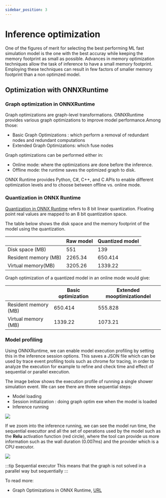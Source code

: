 ```yaml
---
sidebar_position: 3
---
```


# Inference optimization

One of the figures of merit for selecting the best performing ML fast simulation model is the one with the best accuray while keeping the memory footprint as small as possible. Advances in memory optimization techniques allow the task of inference to have a small memory footprint. Employing these techniques can result in few factors of smaller memory footprint than a non optimzed model.


## Optimization with ONNXRuntime 

### Graph optimization in ONNXRuntime 

Graph optimizations are graph-level transformations. ONNXRuntime provides various graph optimizations to improve model performance.Among those: 

- Basic Graph Optimizations : which perform a removal of redundant nodes and redundant computations
- Extended Graph Optimizations: which fuse nodes

Graph optimizations can be performed either in:
- Online mode: where the optimizations are done before the inference. 
- Offline mode: the runtime saves the optimized graph to disk. 

ONNX Runtime provides Python, C#, C++, and C APIs to enable different optimization levels and to choose between offline vs. online mode.

### Quantization in ONNX Runtime

[Quantization in ONNX Runtime](https://onnxruntime.ai/docs/performance/quantization.html) refers to 8 bit linear quantization. Floating point real values are mapped to an 8 bit quantization space.

The table below shows the disk space and the memory footprint of the model using the quantization.

|   |  Raw model |  Quantized model |  
|---|---|---|
| Disk space (MB)  |    551        |           139         |  
| Resident memory (MB)  |    2265.34         |       650.414             |  
| Virtual memory(MB)  |     3205.26        |        1339.22            |  

Graph optimization of a quantized model in an online mode would give:

|   |  Basic optimization|  Extended mooptimizationdel |  
|---|---|---|
|  Resident memory (MB) |  650.414        |   555.828       |  
|  Virtual memory (MB) |    1339.22     |    1073.21     |  


### Model profiling 

Using ONNXRuntime, we can enable model execution profiling by setting this in the inference session options. This saves a JSON file which can be used by trace event profiling tools such as chrome for tracing, in order to analyze the execution for example to refine and check time and effect of sequential or parallel execution.

The image below shows the execution profile of running a single shower simulation event. We can see there are three sequential steps:

- Model loading
- Session initialization : doing graph optim exe when the model is loaded
- Inference running  


![](/img/Geant4_Inference/Inference_optimization/ONNX_Profile_1.png)


If we zoom into the inference running, we can see the model run time, the sequential executtor and all the set of operations used by the model such as the **Relu** activation function (red circle), where the tool can provide us more information such as the wall duration (0.007ms) and the provider which is a CPU executor.

![](/img/Geant4_Inference/Inference_optimization/ONNX_Profile_2.png)


:::tip Sequential executor 
This means that the graph is not solved in a parallel way but sequentially 
:::

To read more:

- Graph Optimizations in ONNX Runtime, [URL](https://onnxruntime.ai/docs/performance/graph-optimizations.html)